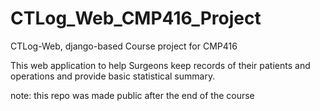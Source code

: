 # CTLog_Web_CMP416_Project
CTLog-Web, django-based Course project for CMP416 

This web application to help Surgeons keep records of their patients and operations and provide basic statistical summary.


note: this repo was made public after the end of the course
